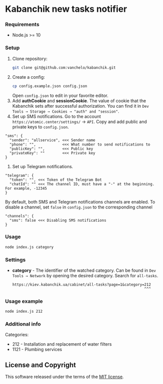 # Kabanchik new tasks notifier

### Requirements
- Node.js >= 10

### Setup
1. Clone repository:
    ```bash
    git clone git@github.com:vanchelo/kabanchik.git
    ```
1. Create a config:
    ```bash
    cp config.example.json config.json
    ```
   Open `config.json` to edit in your favorite editor.
1. Add **authCookie** and **sessionCookie**. The value of cookie that the Kabanchik sets after successful authorization. You can find it in `Dev Tools → Storage → Cookies → "auth" and "session"`.
1. Set up SMS notifications. Go to the account `https://atomic.center/settings/` → `API`. Copy and add public and private keys to `config.json`.
```
"sms": {
  "sender": "allservice", <<< Sender name
  "phone": "",            <<< What number to send notifications to
  "publicKey": "",        <<< Public key
  "privateKey": ""        <<< Private key
}
```
1. Set up Telegram notifications.
```
"telegram": {
  "token": "", <<< Token of the Telegram Bot
  "chatId": "" <<< The channel ID, must have a "-" at the beginning. For example, -12345
}
```

By default, both SMS and Telegram notifications channels are enabled. To disable a channel, set `false` in `config.json` to the corresponding channel
```
"channels": {
  "sms": false <<< Disabling SMS notifications
}
```

### Usage
```bash
node index.js category
```

### Settings
- **category** - The identifier of the watched category.
    Can be found in `Dev Tools → Network` by opening the desired category. Search for `all-tasks`.
    ```
    https://kiev.kabanchik.ua/cabinet/all-tasks?page=1&category=212
                                                                ^^^
    ```
### Usage example
```bash
node index.js 212
```

### Additional info

Categories:
- 212 - Installation and replacement of water filters
- 1121 - Plumbing services

## License and Copyright

This software released under the terms of the [MIT license](./LICENSE).
